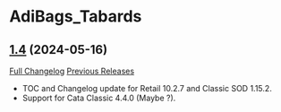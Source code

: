 # AdiBags_Tabards

## [1.4](https://github.com/ZelionGG/AdiBags_Tabards/tree/v1.4) (2024-05-16)

[Full Changelog](https://github.com/ZelionGG/AdiBags_Tabards/compare/v1.3.12...v1.4) [Previous Releases](https://github.com/ZelionGG/AdiBags_Tabards/releases)

- TOC and Changelog update for Retail 10.2.7 and Classic SOD 1.15.2.
- Support for Cata Classic 4.4.0 (Maybe ?).
